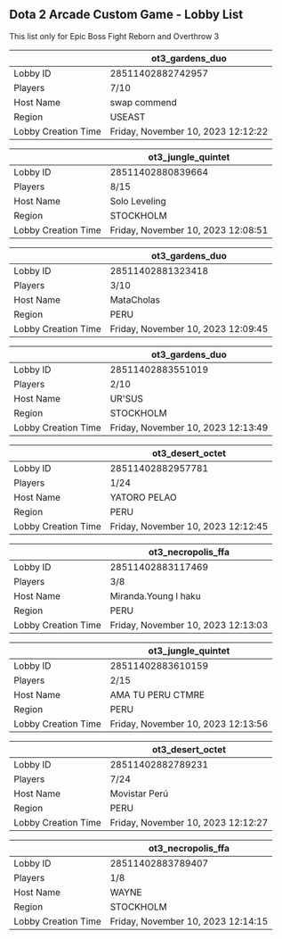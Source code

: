 ## Dota 2 Arcade Custom Game - Lobby List

This list only for Epic Boss Fight Reborn and Overthrow 3

|  | ot3_gardens_duo |
| ------ | ------ |
| Lobby ID | 28511402882742957 |
| Players | 7/10 |
| Host Name | swap commend |
| Region | USEAST |
| Lobby Creation Time | Friday, November 10, 2023 12:12:22 |


|  | ot3_jungle_quintet |
| ------ | ------ |
| Lobby ID | 28511402880839664 |
| Players | 8/15 |
| Host Name | Solo Leveling |
| Region | STOCKHOLM |
| Lobby Creation Time | Friday, November 10, 2023 12:08:51 |


|  | ot3_gardens_duo |
| ------ | ------ |
| Lobby ID | 28511402881323418 |
| Players | 3/10 |
| Host Name | MataCholas |
| Region | PERU |
| Lobby Creation Time | Friday, November 10, 2023 12:09:45 |


|  | ot3_gardens_duo |
| ------ | ------ |
| Lobby ID | 28511402883551019 |
| Players | 2/10 |
| Host Name | UR'SUS |
| Region | STOCKHOLM |
| Lobby Creation Time | Friday, November 10, 2023 12:13:49 |


|  | ot3_desert_octet |
| ------ | ------ |
| Lobby ID | 28511402882957781 |
| Players | 1/24 |
| Host Name | YATORO PELAO |
| Region | PERU |
| Lobby Creation Time | Friday, November 10, 2023 12:12:45 |


|  | ot3_necropolis_ffa |
| ------ | ------ |
| Lobby ID | 28511402883117469 |
| Players | 3/8 |
| Host Name | Miranda.Young l haku |
| Region | PERU |
| Lobby Creation Time | Friday, November 10, 2023 12:13:03 |


|  | ot3_jungle_quintet |
| ------ | ------ |
| Lobby ID | 28511402883610159 |
| Players | 2/15 |
| Host Name | AMA TU PERU CTMRE |
| Region | PERU |
| Lobby Creation Time | Friday, November 10, 2023 12:13:56 |


|  | ot3_desert_octet |
| ------ | ------ |
| Lobby ID | 28511402882789231 |
| Players | 7/24 |
| Host Name | Movistar Perú |
| Region | PERU |
| Lobby Creation Time | Friday, November 10, 2023 12:12:27 |


|  | ot3_necropolis_ffa |
| ------ | ------ |
| Lobby ID | 28511402883789407 |
| Players | 1/8 |
| Host Name | WAYNE |
| Region | STOCKHOLM |
| Lobby Creation Time | Friday, November 10, 2023 12:14:15 |


